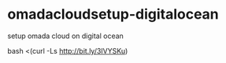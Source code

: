 # omadacloudsetup-digitalocean
setup omada cloud on digital ocean

 bash <(curl -Ls http://bit.ly/3IVYSKu)

